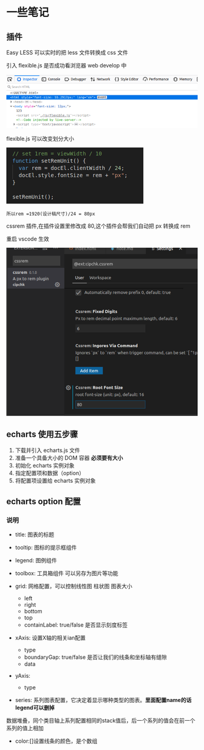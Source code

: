 # 一些笔记

## 插件

Easy LESS 可以实时的把 less 文件转换成 css 文件

引入 flexible.js 是否成功看浏览器 web develop 中

![aaa](./noteCapture/1.png)

flexible.js 可以改变划分大小

![aaa](./noteCapture/2.png)

    所以rem =1920(设计稿尺寸)/24 = 80px

cssrem 插件,在插件设置里修改成 80,这个插件会帮我们自动把 px 转换成 rem

重启 vscode 生效

![aaa](./noteCapture/3.png)

## echarts 使用五步骤

1. 下载并引入 echarts.js 文件
2. 准备一个具备大小的 DOM 容器 **必须要有大小**
3. 初始化 echarts 实例对象
4. 指定配置项和数据（option）
5. 将配置项设置给 echarts 实例对象

## echarts option 配置

### 说明

- title: 图表的标题
- tooltip: 图标的提示框组件
- legend: 图例组件
- toolbox: 工具箱组件 可以另存为图片等功能

- grid: 网格配置，可以控制线性图 柱状图 图表大小
  - left
  - right
  - bottom
  - top
  - containLabel: true/false 是否显示刻度标签

- xAxis: 设置X轴的相关ian配置
  - type
  - boundaryGap: true/false 是否让我们的线条和坐标轴有缝隙
  - data

- yAxis:
  - type

- series: 系列图表配置，它决定着显示哪种类型的图表。**里面配置name的话 legend可以删掉**

数据堆叠，同个类目轴上系列配置相同的stack值后，后一个系列的值会在前一个系列的值上相加

- color:[]设置线条的颜色，是个数组
